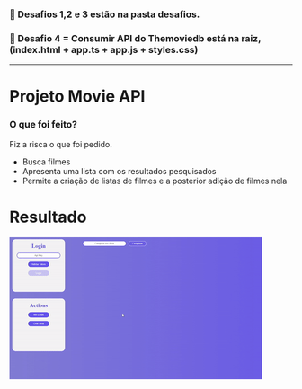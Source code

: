 ### 👀 Desafios 1,2 e 3 estão na pasta desafios.

### 👀 Desafio 4 = Consumir API do Themoviedb está na raiz, (index.html + app.ts + app.js + styles.css)

---

# Projeto Movie API

### O que foi feito?

Fiz a risca o que foi pedido.

- Busca filmes
- Apresenta uma lista com os resultados pesquisados
- Permite a criação de listas de filmes e a posterior adição de filmes nela

# Resultado

![projeto](https://github.com/guidolingip1/bootcamp-impulso/blob/master/projeto_typescript/resultado2.gif)
